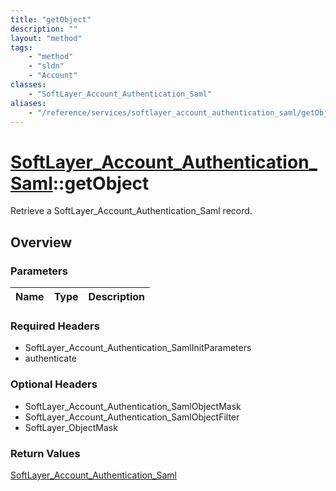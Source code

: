 ```yaml
---
title: "getObject"
description: ""
layout: "method"
tags:
    - "method"
    - "sldn"
    - "Account"
classes:
    - "SoftLayer_Account_Authentication_Saml"
aliases:
    - "/reference/services/softlayer_account_authentication_saml/getObject"
---
```

# [SoftLayer_Account_Authentication_Saml](/reference/services/SoftLayer_Account_Authentication_Saml)::getObject

Retrieve a SoftLayer_Account_Authentication_Saml record.


## Overview 


### Parameters 
|Name | Type | Description |
| --- | --- | --- |


### Required Headers
* SoftLayer_Account_Authentication_SamlInitParameters
* authenticate

### Optional Headers
* SoftLayer_Account_Authentication_SamlObjectMask
* SoftLayer_Account_Authentication_SamlObjectFilter
* SoftLayer_ObjectMask

### Return Values
<a href='/reference/datatypes/SoftLayer_Account_Authentication_Saml'>SoftLayer_Account_Authentication_Saml </a>

